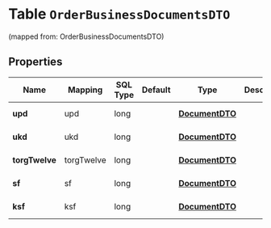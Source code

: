 
# Table `OrderBusinessDocumentsDTO`
(mapped from: OrderBusinessDocumentsDTO)

## Properties
Name | Mapping | SQL Type | Default | Type | Description | Notes
---- | ------- | -------- | ------- | ---- | ----------- | -----
**upd** | upd | long |  | [**DocumentDTO**](DocumentDTO.md) |  |  [optional] [foreignkey]
**ukd** | ukd | long |  | [**DocumentDTO**](DocumentDTO.md) |  |  [optional] [foreignkey]
**torgTwelve** | torgTwelve | long |  | [**DocumentDTO**](DocumentDTO.md) |  |  [optional] [foreignkey]
**sf** | sf | long |  | [**DocumentDTO**](DocumentDTO.md) |  |  [optional] [foreignkey]
**ksf** | ksf | long |  | [**DocumentDTO**](DocumentDTO.md) |  |  [optional] [foreignkey]







